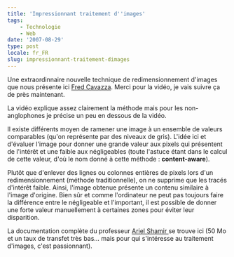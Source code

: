 ```yaml
---
title: 'Impressionnant traitement d''images'
tags:
    - Technologie
    - Web
date: '2007-08-29'
type: post
locale: fr_FR
slug: impressionnant-traitement-dimages
---
```


Une extraordinnaire nouvelle technique de redimensionnement d'images que nous présente ici [Fred Cavazza](http://www.fredcavazza.net/2007/08/27/des-algorithmes-de-retouche-dimage-toujours-plus-performants/). Merci pour la vidéo, je vais suivre ça de près maintenant.

La vidéo explique assez clairement la méthode mais pour les non-anglophones je précise un peu en dessous de la vidéo.

Il existe différents moyen de ramener une image à un ensemble de valeurs comparables (qu'on représente par des niveaux de gris). L'idée ici et d'évaluer l'image pour donner une grande valeur aux pixels qui présentent de l'intérêt et une faible aux négligeables (toute l'astuce étant dans le calcul de cette valeur, d'où le nom donné à cette méthode&nbsp;: **content-aware**).

Plutôt que d'enlever des lignes ou colonnes entières de pixels lors d'un redimensionnement (méthode traditionnelle), on ne supprime que les tracés d'intérêt faible. Ainsi, l'image obtenue présente un contenu similaire à l'image d'origine. Bien sûr et comme l'ordinateur ne peut pas toujours faire la différence entre le négligeable et l'important, il est possible de donner une forte valeur manuellement à certaines zones pour éviter leur disparition.

La documentation complète du professeur [Ariel Shamir ](http://www.faculty.idc.ac.il/arik/)se trouve ici (50 Mo et un taux de transfet très bas… mais pour qui s'intéresse au traitement d'images, c'est passionnant).
